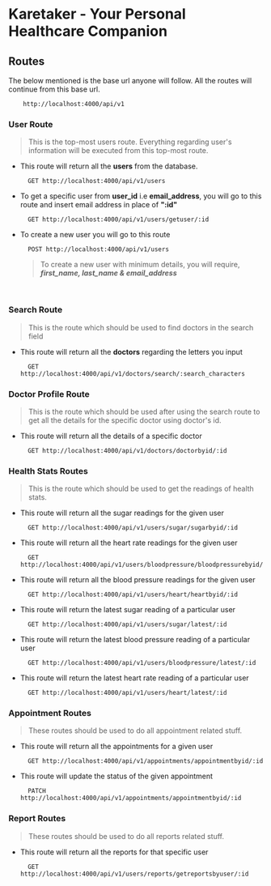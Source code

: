 
# Karetaker - Your Personal Healthcare Companion


## Routes

The below mentioned is the base url anyone will follow. All the routes will continue from this base url.<br>
```
    http://localhost:4000/api/v1
```


### User Route 

> This is the top-most users route. Everything regarding user's information will be executed from this top-most route.<br>

- This route will return all the **users** from the database. 

        GET http://localhost:4000/api/v1/users

- To get a specific user from **user_id** i.e **email_address**, you will go to this route and insert email address in place of **":id"**
    
        GET http://localhost:4000/api/v1/users/getuser/:id
    
- To create a new user you will go to this route

        POST http://localhost:4000/api/v1/users

    > To create a new user with minimum details, you will require, ***first_name, last_name & email_address***


<br>

### Search Route

> This is the route which should be used to find doctors in the search field

- This route will return all the **doctors** regarding the letters you input


        GET http://localhost:4000/api/v1/doctors/search/:search_characters
        

### Doctor Profile Route

> This is the route which should be used after using the search route to get all the details for the specific doctor using doctor's id.

- This route will return all the details of a specific doctor


        GET http://localhost:4000/api/v1/doctors/doctorbyid/:id
        

### Health Stats Routes

> This is the route which should be used to get the readings of health stats.

- This route will return all the sugar readings for the given user


        GET http://localhost:4000/api/v1/users/sugar/sugarbyid/:id

        
- This route will return all the heart rate readings for the given user


        GET http://localhost:4000/api/v1/users/bloodpressure/bloodpressurebyid/:id


- This route will return all the blood pressure readings for the given user


        GET http://localhost:4000/api/v1/users/heart/heartbyid/:id

        
- This route will return the latest sugar reading of a particular user


        GET http://localhost:4000/api/v1/users/sugar/latest/:id

- This route will return the latest blood pressure reading of a particular user


        GET http://localhost:4000/api/v1/users/bloodpressure/latest/:id

- This route will return the latest heart rate reading of a particular user


        GET http://localhost:4000/api/v1/users/heart/latest/:id
         
### Appointment Routes

> These routes should be used to do all appointment related stuff.

- This route will return all the appointments for a given user


        GET http://localhost:4000/api/v1/appointments/appointmentbyid/:id
        
- This route will update the status of the given appointment


        PATCH http://localhost:4000/api/v1/appointments/appointmentbyid/:id

### Report Routes

> These routes should be used to do all reports related stuff.

- This route will return all the reports for that specific user


        GET http://localhost:4000/api/v1/users/reports/getreportsbyuser/:id
        
        